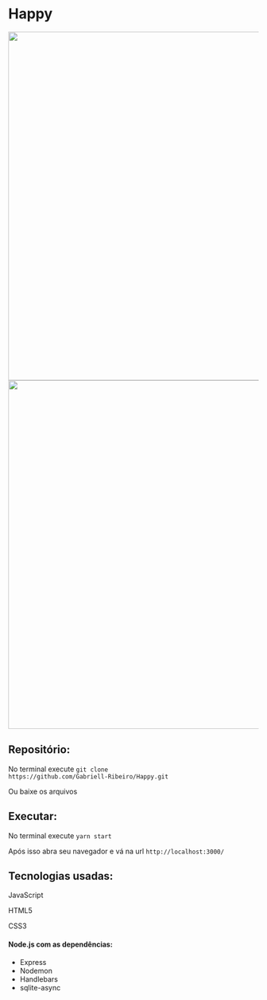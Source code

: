 # Happy

<div>
  <img src="https://user-images.githubusercontent.com/59850458/143662387-0843789b-a621-4dc5-ba24-d448a23810f8.png" width="700px">
  
  <img src="https://user-images.githubusercontent.com/59850458/143662392-f90a3edc-3067-4cff-a819-648c547d0550.png" width="700px">
 </div>

## Repositório:

No terminal execute <code>git clone https://<span></span>github.com/Gabriell-Ribeiro/Happy.git</code>

Ou baixe os arquivos

## Executar:

No terminal execute <code>yarn start</code>

Após isso abra seu navegador e vá na url <code>http://<span></span>localhost:3000/</code>
 
## Tecnologias usadas:

JavaScript

HTML5

CSS3

#### Node.js com as dependências:
<ul>
  <li>Express</li>
  <li>Nodemon</li>
  <li>Handlebars</li>
  <li>sqlite-async</li>
</ul>
</div>
